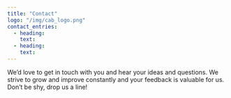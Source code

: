 ```yaml
---
title: "Contact"
logo: "/img/cab_logo.png"
contact_entries:
  - heading:
    text: 
  - heading:
    text:
---
```


We’d love to get in touch with you and hear your ideas and
questions. We strive to grow and improve constantly and your feedback
is valuable for us. Don’t be shy, drop us a line!
